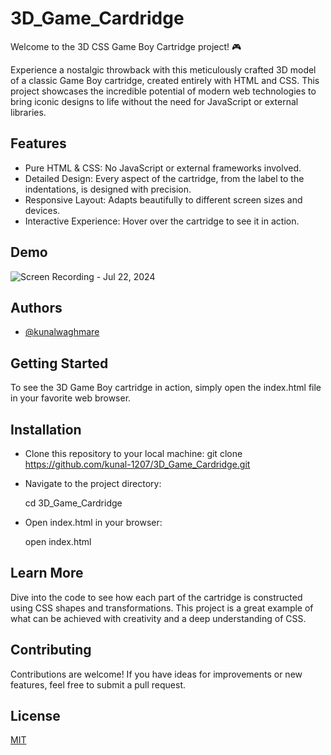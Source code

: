 
# 3D_Game_Cardridge

Welcome to the 3D CSS Game Boy Cartridge project! 🎮

Experience a nostalgic throwback with this meticulously crafted 3D model of a classic Game Boy cartridge, created entirely with HTML and CSS. This project showcases the incredible potential of modern web technologies to bring iconic designs to life without the need for JavaScript or external libraries.


## Features

- Pure HTML & CSS: No JavaScript or external frameworks involved.
- Detailed Design: Every aspect of the cartridge, from the label to the indentations, is designed with precision.
- Responsive Layout: Adapts beautifully to different screen sizes and devices.
- Interactive Experience: Hover over the cartridge to see it in action.


## Demo
![Screen Recording - Jul 22, 2024](https://github.com/user-attachments/assets/0dd7b61e-a40f-4fad-b5a1-a8a02c5fd2e7)

## Authors

- [@kunalwaghmare](https://www.github.com/kunal-1207)


## Getting Started 

To see the 3D Game Boy cartridge in action, simply open the index.html file in your favorite web browser.
## Installation

- Clone this repository to your local machine:
git clone https://github.com/kunal-1207/3D_Game_Cardridge.git

- Navigate to the project directory:
   
   cd 3D_Game_Cardridge

- Open index.html in your browser:
   
   open index.html
  
## Learn More 

Dive into the code to see how each part of the cartridge is constructed using CSS shapes and transformations. This project is a great example of what can be achieved with creativity and a deep understanding of CSS.
## Contributing

Contributions are welcome! If you have ideas for improvements or new features, feel free to submit a pull request.


## License

[MIT](https://choosealicense.com/licenses/mit/)

